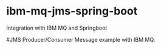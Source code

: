 # ibm-mq-jms-spring-boot
Integration with IBM MQ and Springboot

#JMS Producer/Consumer Message example with IBM MQ.
